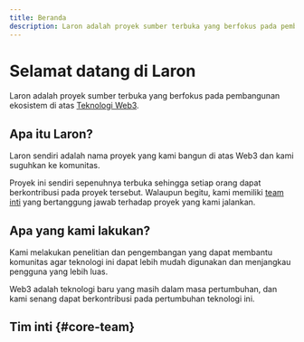 ```yaml
---
title: Beranda
description: Laron adalah proyek sumber terbuka yang berfokus pada pembangunan ekosistem di atas teknologi Web3.
---
```


# Selamat datang di Laron

Laron adalah proyek sumber terbuka yang berfokus pada pembangunan ekosistem di atas [Teknologi Web3](https://ethereum.org/en/web3/).

## Apa itu Laron?

Laron sendiri adalah nama proyek yang kami bangun di atas Web3 dan kami suguhkan ke komunitas.

Proyek ini sendiri sepenuhnya terbuka sehingga setiap orang dapat berkontribusi pada proyek tersebut. Walaupun begitu, kami memiliki [team inti](#core-team) yang bertanggung jawab terhadap proyek yang kami jalankan.

## Apa yang kami lakukan?

Kami melakukan penelitian dan pengembangan yang dapat membantu komunitas agar teknologi ini dapat lebih mudah digunakan dan menjangkau pengguna yang lebih luas.

Web3 adalah teknologi baru yang masih dalam masa pertumbuhan, dan kami senang dapat berkontribusi pada pertumbuhan teknologi ini.

## Tim inti {#core-team}
